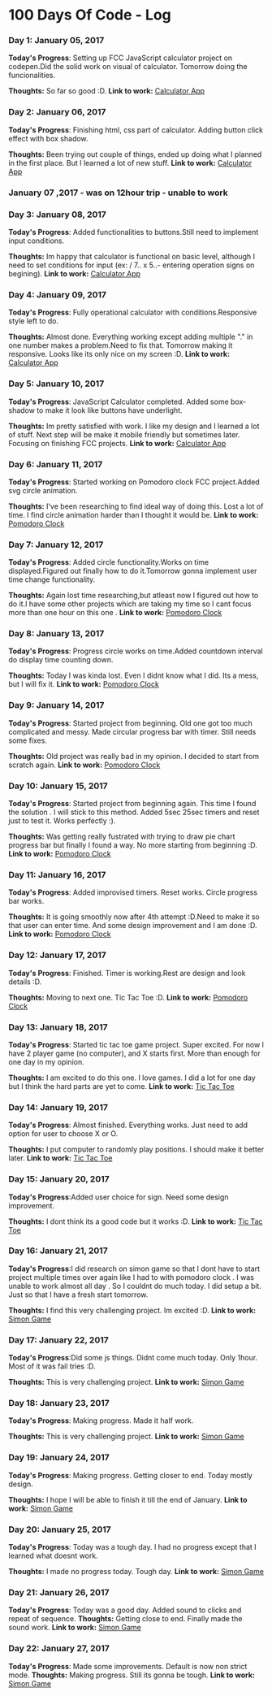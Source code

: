 # 100 Days Of Code - Log

### Day 1: January 05, 2017 


**Today's Progress**: Setting up  FCC JavaScript calculator project on codepen.Did the solid work on visual of calculator.
Tomorrow doing the funcionalities.

**Thoughts:** So far so good :D.
**Link to work:** [Calculator App](http://codepen.io/Sagi_San/full/ggbXVj/)

### Day 2: January 06, 2017 


**Today's Progress**: Finishing html, css part of calculator. Adding button click effect with box shadow.

**Thoughts:** Been trying out couple of things, ended up doing what I planned in the first place. But I learned
a lot of new stuff.
**Link to work:** [Calculator App](http://codepen.io/Sagi_San/full/ggbXVj/)


### January 07 ,2017 - was on 12hour trip - unable to work

### Day 3: January 08, 2017 


**Today's Progress**: Added functionalities to buttons.Still need to implement input conditions.

**Thoughts:** Im happy that calculator is functional on basic level, although I need to set conditions for input
(ex: / 7.. x 5..- entering operation signs on begining).
**Link to work:** [Calculator App](http://codepen.io/Sagi_San/full/ggbXVj/)


### Day 4: January 09, 2017 


**Today's Progress**: Fully operational calculator with conditions.Responsive style left to do.

**Thoughts:** Almost done. Everything working except adding multiple "." in one number makes a problem.Need to fix that.
Tomorrow making it responsive. Looks like its only nice on my screen :D.
**Link to work:** [Calculator App](http://codepen.io/Sagi_San/full/ggbXVj/)


### Day 5: January 10, 2017 


**Today's Progress**: JavaScript Calculator completed. Added some box-shadow to make it look like buttons have underlight.

**Thoughts:** Im pretty satisfied with work. I like my design and I learned a lot of stuff. Next step will be make it mobile friendly
but sometimes later. Focusing on finishing FCC projects.
**Link to work:** [Calculator App](http://codepen.io/Sagi_San/full/ggbXVj/)


### Day 6: January 11, 2017 


**Today's Progress**: Started working on Pomodoro clock FCC project.Added svg circle animation.

**Thoughts:** I've been researching to find ideal way of doing this. Lost a lot of time. I find circle animation harder 
than I thought it would be.
**Link to work:** [Pomodoro Clock](https://codepen.io/Sagi_San/full/wgGKQJ/)

### Day 7: January 12, 2017 


**Today's Progress**: Added circle functionality.Works on time displayed.Figured out finally how
to do it.Tomorrow gonna implement user time change functionality.

**Thoughts:** Again lost time researching,but atleast now I figured out how to do it.I have some other
projects which are taking my time so I cant focus more than one hour on this one .
**Link to work:** [Pomodoro Clock](https://codepen.io/Sagi_San/pen/wgGKQJ)



### Day 8: January 13, 2017 


**Today's Progress**: Progress circle works on time.Added countdown interval do display time counting down.

**Thoughts:** Today I was kinda lost. Even I didnt know what I did. Its a mess, but I will fix it.
**Link to work:** [Pomodoro Clock](https://codepen.io/Sagi_San/pen/wgGKQJ)


### Day 9: January 14, 2017 


**Today's Progress**: Started project from beginning. Old one got too much complicated and messy.
Made circular progress bar with timer. Still needs some fixes.

**Thoughts:** Old project was really bad in my opinion. I decided to start from scratch again.
**Link to work:** [Pomodoro Clock](https://codepen.io/Sagi_San/pen/wgGKQJ)


### Day 10: January 15, 2017 


**Today's Progress**: Started project from beginning again. This time I found the solution .
I will stick to this method. Added 5sec 25sec timers and reset just to test it. Works perfectly :).


**Thoughts:** Was getting really fustrated with trying to draw pie chart progress bar but finally I found a way.
No more starting from beginning :D.
**Link to work:** [Pomodoro Clock](https://codepen.io/Sagi_San/pen/wgGKQJ)

### Day 11: January 16, 2017 


**Today's Progress**: Added improvised timers. Reset works. Circle progress bar works.


**Thoughts:** It is going smoothly now after 4th attempt :D.Need to make it so that user can enter time.
And some design improvement and I am done :D.
**Link to work:** [Pomodoro Clock](https://codepen.io/Sagi_San/pen/wgGKQJ)


### Day 12: January 17, 2017 


**Today's Progress**: Finished. Timer is working.Rest are design and look details :D.


**Thoughts:** Moving to next one. Tic Tac Toe :D.
**Link to work:** [Pomodoro Clock](https://codepen.io/Sagi_San/pen/wgGKQJ)


### Day 13: January 18, 2017 


**Today's Progress**: Started tic tac toe game project. Super excited. For now I have
2 player game (no computer), and X starts first. More than enough for one day in my opinion.


**Thoughts:** I am excited to do this one. I love games. I did a lot for one day but I think
the hard parts are yet to come.
**Link to work:** [Tic Tac Toe](http://codepen.io/Sagi_San/full/WRRxrY/)


### Day 14: January 19, 2017 


**Today's Progress**: Almost finished. Everything works. Just need to add option for user
to choose X or O.


**Thoughts:** I put computer to randomly play positions. I should make it better later.
**Link to work:** [Tic Tac Toe](http://codepen.io/Sagi_San/full/WRRxrY/)



### Day 15: January 20, 2017 


**Today's Progress**:Added user choice for sign. Need some design improvement.


**Thoughts:** I dont think its a good code but it works :D.
**Link to work:** [Tic Tac Toe](http://codepen.io/Sagi_San/full/WRRxrY/)


### Day 16: January 21, 2017 


**Today's Progress**:I did research on simon game so that I dont have to start project multiple
times over again like I had to with pomodoro clock . I was unable to work almost all day . So I couldnt do
much today. I did setup a bit. Just so that I have a fresh start tomorrow.


**Thoughts:** I find this very challenging project. Im excited :D.
**Link to work:** [Simon Game](https://codepen.io/Sagi_San/pen/ZLKeEE)


### Day 17: January 22, 2017 


**Today's Progress**:Did some js things. Didnt come much today. Only 1hour. Most of it was fail tries :D.


**Thoughts:** This is very challenging project.
**Link to work:** [Simon Game](https://codepen.io/Sagi_San/pen/ZLKeEE)



### Day 18: January 23, 2017 


**Today's Progress**: Making progress. Made it half work.

**Thoughts:** This is very challenging project.
**Link to work:** [Simon Game](https://codepen.io/Sagi_San/pen/ZLKeEE)


### Day 19: January 24, 2017 


**Today's Progress**: Making progress. Getting closer to end. Today mostly design.

**Thoughts:** I hope I will be able to finish it till the end of January.
**Link to work:** [Simon Game](https://codepen.io/Sagi_San/pen/ZLKeEE)


### Day 20: January 25, 2017 


**Today's Progress**: Today was a tough day. I had no progress except that I learned what
doesnt work.

**Thoughts:** I made no progress today. Tough day.
**Link to work:** [Simon Game](https://codepen.io/Sagi_San/pen/ZLKeEE)


### Day 21: January 26, 2017 


**Today's Progress**: Today was a good day. Added sound to clicks and repeat of sequence.
**Thoughts:** Getting close to end. Finally made the sound work.
**Link to work:** [Simon Game](https://codepen.io/Sagi_San/pen/ZLKeEE)

### Day 22: January 27, 2017 


**Today's Progress**: Made some improvements. Default is now non strict mode.
**Thoughts:** Making progress. Still its gonna be tough.
**Link to work:** [Simon Game](https://codepen.io/Sagi_San/pen/ZLKeEE)


<!-- ### Day 1: June 27, Monday

**Today's Progress**: I've gone through many exercises on FreeCodeCamp.

**Thoughts** I've recently started coding, and it's a great feeling when I finally solve an algorithm challenge after a lot of attempts and hours spent.

**Link(s) to work**
1. [Find the Longest Word in a String](https://www.freecodecamp.com/challenges/find-the-longest-word-in-a-string)
2. [Title Case a Sentence](https://www.freecodecamp.com/challenges/title-case-a-sentence)
 -->